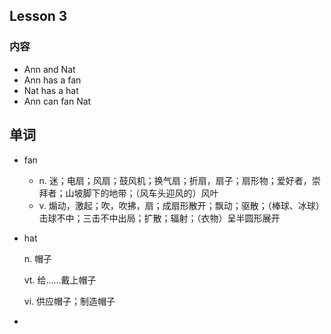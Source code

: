 ## Lesson 3

### 内容

* Ann and Nat
* Ann has a fan
* Nat has a hat
* Ann can fan Nat

## 单词

* fan
  * n. 迷；电扇；风扇；鼓风机；换气扇；折扇，扇子；扇形物；爱好者，崇拜者；山坡脚下的地带；（风车头迎风的）风叶
  * v. 煽动，激起；吹，吹拂，扇；成扇形散开；飘动；驱散；（棒球、冰球）击球不中；三击不中出局；扩散；辐射；（衣物）呈半圆形展开
* hat

  n. 帽子

  vt. 给……戴上帽子

  vi. 供应帽子；制造帽子

* 


